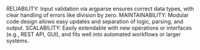 RELIABILITY: Input validation via argparse ensures correct data types, with clear handling of errors like division by zero.
MAINTAINABILITY: Modular code design allows easy updates and separation of logic, parsing, and output.
SCALABILITY: Easily extendable with new operations or interfaces (e.g., REST API, GUI), and fits well into automated workflows or larger systems.
